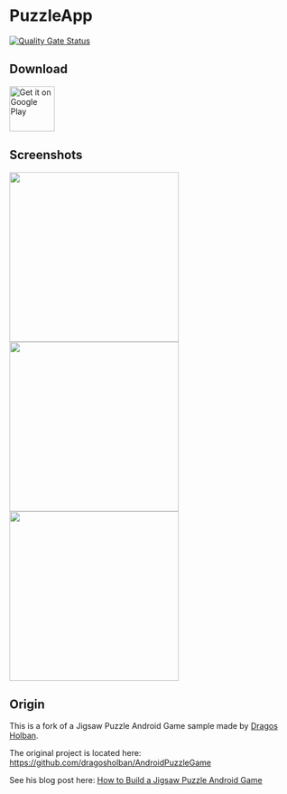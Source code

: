 # PuzzleApp

[![Quality Gate Status](https://sonarcloud.io/api/project_badges/measure?project=puzzleapp&metric=alert_status)](https://sonarcloud.io/dashboard?id=puzzleapp)

## Download

[<img src="https://github.com/StefanOltmann/PuzzleApp/blob/master/docs/playstore_badge.png"
alt="Get it on Google Play"
height="80">](https://play.google.com/store/apps/details?id=de.stefan_oltmann.puzzleapp)

## Screenshots

<img src="https://github.com/StefanOltmann/PuzzleApp/blob/master/docs/screenshot_1.png" height="300">

<img src="https://github.com/StefanOltmann/PuzzleApp/blob/master/docs/screenshot_2.png" height="300">

<img src="https://github.com/StefanOltmann/PuzzleApp/blob/master/docs/screenshot_3.png" height="300">

## Origin

This is a fork of a Jigsaw Puzzle Android Game sample made by [Dragos Holban](https://dragosholban.com/).

The original project is located here:
https://github.com/dragosholban/AndroidPuzzleGame

See his blog post here:
[How to Build a Jigsaw Puzzle Android Game](https://dragosholban.com/2018/03/09/how-to-build-a-jigsaw-puzzle-android-game/)
